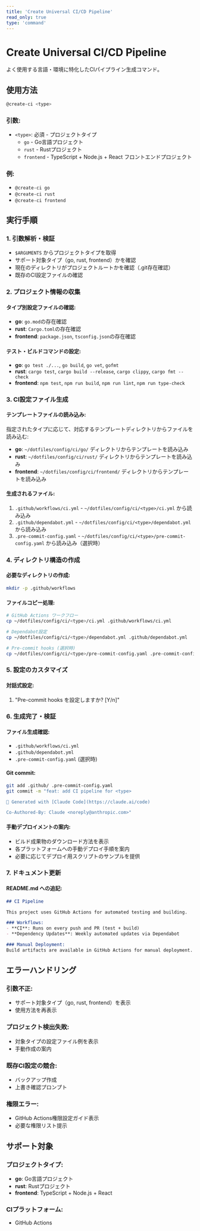 ```yaml
---
title: 'Create Universal CI/CD Pipeline'
read_only: true
type: 'command'
---
```


# Create Universal CI/CD Pipeline

よく使用する言語・環境に特化したCIパイプライン生成コマンド。

## 使用方法

```bash
@create-ci <type>
```

### 引数:
- `<type>`: 必須 - プロジェクトタイプ
  - `go` - Go言語プロジェクト
  - `rust` - Rustプロジェクト  
  - `frontend` - TypeScript + Node.js + React フロントエンドプロジェクト

### 例:
- `@create-ci go`
- `@create-ci rust`
- `@create-ci frontend`

## 実行手順

### 1. 引数解析・検証
- `$ARGUMENTS` からプロジェクトタイプを取得
- サポート対象タイプ（go, rust, frontend）かを確認
- 現在のディレクトリがプロジェクトルートかを確認（.git存在確認）
- 既存のCI設定ファイルの確認

### 2. プロジェクト情報の収集

#### タイプ別設定ファイルの確認:

- **go**: `go.mod`の存在確認
- **rust**: `Cargo.toml`の存在確認
- **frontend**: `package.json`, `tsconfig.json`の存在確認

#### テスト・ビルドコマンドの設定:

- **go**: `go test ./...`, `go build`, `go vet`, `gofmt`
- **rust**: `cargo test`, `cargo build --release`, `cargo clippy`, `cargo fmt --check`
- **frontend**: `npm test`, `npm run build`, `npm run lint`, `npm run type-check`

### 3. CI設定ファイル生成

#### テンプレートファイルの読み込み:

指定されたタイプに応じて、対応するテンプレートディレクトリからファイルを読み込む:

- **go**: `~/dotfiles/config/ci/go/` ディレクトリからテンプレートを読み込み
- **rust**: `~/dotfiles/config/ci/rust/` ディレクトリからテンプレートを読み込み
- **frontend**: `~/dotfiles/config/ci/frontend/` ディレクトリからテンプレートを読み込み

#### 生成されるファイル:

1. `.github/workflows/ci.yml` - `~/dotfiles/config/ci/<type>/ci.yml` から読み込み
2. `.github/dependabot.yml` - `~/dotfiles/config/ci/<type>/dependabot.yml` から読み込み
3. `.pre-commit-config.yaml` - `~/dotfiles/config/ci/<type>/pre-commit-config.yaml` から読み込み（選択時）

### 4. ディレクトリ構造の作成

#### 必要なディレクトリの作成:
```bash
mkdir -p .github/workflows
```

#### ファイルコピー処理:
```bash
# GitHub Actions ワークフロー
cp ~/dotfiles/config/ci/<type>/ci.yml .github/workflows/ci.yml

# Dependabot設定
cp ~/dotfiles/config/ci/<type>/dependabot.yml .github/dependabot.yml

# Pre-commit hooks (選択時)
cp ~/dotfiles/config/ci/<type>/pre-commit-config.yaml .pre-commit-config.yaml
```

### 5. 設定のカスタマイズ

#### 対話式設定:
1. "Pre-commit hooks を設定しますか? [Y/n]"

### 6. 生成完了・検証

#### ファイル生成確認:
- `.github/workflows/ci.yml`
- `.github/dependabot.yml` 
- `.pre-commit-config.yaml` (選択時)

#### Git commit:
```bash
git add .github/ .pre-commit-config.yaml
git commit -m "feat: add CI pipeline for <type>

🤖 Generated with [Claude Code](https://claude.ai/code)

Co-Authored-By: Claude <noreply@anthropic.com>"
```

#### 手動デプロイメントの案内:
- ビルド成果物のダウンロード方法を表示
- 各プラットフォームへの手動デプロイ手順を案内
- 必要に応じてデプロイ用スクリプトのサンプルを提供

### 7. ドキュメント更新

#### README.md への追記:
```markdown
## CI Pipeline

This project uses GitHub Actions for automated testing and building.

### Workflows:
- **CI**: Runs on every push and PR (test + build)
- **Dependency Updates**: Weekly automated updates via Dependabot

### Manual Deployment:
Build artifacts are available in GitHub Actions for manual deployment.
```

## エラーハンドリング

### 引数不正:
- サポート対象タイプ（go, rust, frontend）を表示
- 使用方法を再表示

### プロジェクト検出失敗:
- 対象タイプの設定ファイル例を表示
- 手動作成の案内

### 既存CI設定の競合:
- バックアップ作成
- 上書き確認プロンプト

### 権限エラー:
- GitHub Actions権限設定ガイド表示
- 必要な権限リスト提示

## サポート対象

### プロジェクトタイプ:
- **go**: Go言語プロジェクト
- **rust**: Rustプロジェクト  
- **frontend**: TypeScript + Node.js + React

### CIプラットフォーム:
- GitHub Actions
